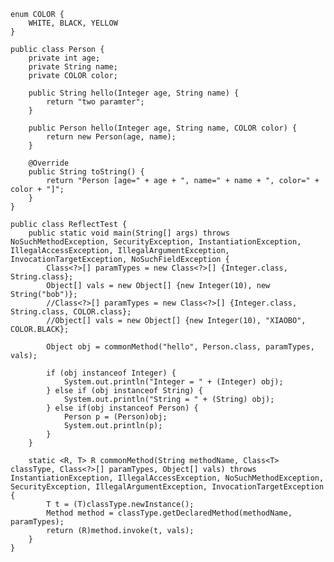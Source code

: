 
    enum COLOR {
        WHITE, BLACK, YELLOW
    }
    
    public class Person {
        private int age;
        private String name;
        private COLOR color;
    
        public String hello(Integer age, String name) {
            return "two paramter";
        }
        
        public Person hello(Integer age, String name, COLOR color) {
            return new Person(age, name);
        }
    
        @Override
        public String toString() {
            return "Person [age=" + age + ", name=" + name + ", color=" + color + "]";
        }
    }
    
    public class ReflectTest {
        public static void main(String[] args) throws NoSuchMethodException, SecurityException, InstantiationException, IllegalAccessException, IllegalArgumentException, InvocationTargetException, NoSuchFieldException {
            Class<?>[] paramTypes = new Class<?>[] {Integer.class, String.class};
            Object[] vals = new Object[] {new Integer(10), new String("bob")};
     		//Class<?>[] paramTypes = new Class<?>[] {Integer.class, String.class, COLOR.class};
     		//Object[] vals = new Object[] {new Integer(10), "XIAOBO", COLOR.BLACK};
            
            Object obj = commonMethod("hello", Person.class, paramTypes, vals);
            
            if (obj instanceof Integer) {
                System.out.println("Integer = " + (Integer) obj);
            } else if (obj instanceof String) {
                System.out.println("String = " + (String) obj);
            } else if(obj instanceof Person) {
                Person p = (Person)obj;
                System.out.println(p);
            }
        }
        
        static <R, T> R commonMethod(String methodName, Class<T> classType, Class<?>[] paramTypes, Object[] vals) throws InstantiationException, IllegalAccessException, NoSuchMethodException, SecurityException, IllegalArgumentException, InvocationTargetException {
            T t = (T)classType.newInstance();
            Method method = classType.getDeclaredMethod(methodName, paramTypes);
            return (R)method.invoke(t, vals);
        }
    }

    